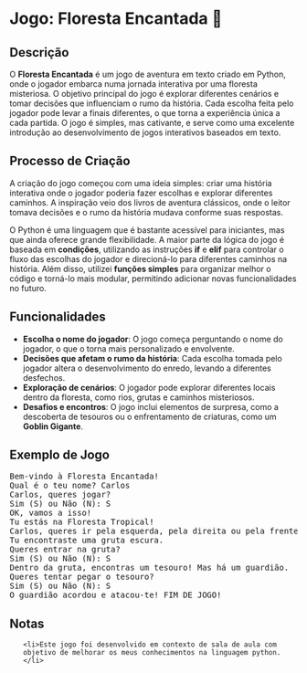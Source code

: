 <h1>Jogo: Floresta Encantada 🌳</h1>

<h2>Descrição</h2>
<p>O <strong>Floresta Encantada</strong> é um jogo de aventura em texto criado em Python, onde o jogador embarca numa jornada interativa por uma floresta misteriosa. O objetivo principal do jogo é explorar diferentes cenários e tomar decisões que influenciam o rumo da história. Cada escolha feita pelo jogador pode levar a finais diferentes, o que torna a experiência única a cada partida. O jogo é simples, mas cativante, e serve como uma excelente introdução ao desenvolvimento de jogos interativos baseados em texto.</p>


<h2>Processo de Criação</h2>
<p>A criação do jogo começou com uma ideia simples: criar uma história interativa onde o jogador poderia fazer escolhas e explorar diferentes caminhos. A inspiração veio dos livros de aventura clássicos, onde o leitor tomava decisões e o rumo da história mudava conforme suas respostas.</p>

<p>O Python é uma linguagem que é bastante acessível para iniciantes, mas que ainda oferece grande flexibilidade. A maior parte da lógica do jogo é baseada em <strong>condições</strong>, utilizando as instruções <strong>if</strong> e <strong>elif</strong> para controlar o fluxo das escolhas do jogador e direcioná-lo para diferentes caminhos na história. Além disso, utilizei <strong>funções simples</strong> para organizar melhor o código e torná-lo mais modular, permitindo adicionar novas funcionalidades no futuro.</p>


<h2>Funcionalidades</h2>
<ul>
    <li><strong>Escolha o nome do jogador</strong>: O jogo começa perguntando o nome do jogador, o que o torna mais personalizado e envolvente.</li>
    <li><strong>Decisões que afetam o rumo da história</strong>: Cada escolha tomada pelo jogador altera o desenvolvimento do enredo, levando a diferentes desfechos.</li>
    <li><strong>Exploração de cenários</strong>: O jogador pode explorar diferentes locais dentro da floresta, como rios, grutas e caminhos misteriosos.</li>
    <li><strong>Desafios e encontros</strong>: O jogo inclui elementos de surpresa, como a descoberta de tesouros ou o enfrentamento de criaturas, como um <strong>Goblin Gigante</strong>.</li>
</ul>


<h2>Exemplo de Jogo</h2>
<pre>
Bem-vindo à Floresta Encantada!
Qual é o teu nome? Carlos
Carlos, queres jogar?
Sim (S) ou Não (N): S
OK, vamos a isso!
Tu estás na Floresta Tropical!
Carlos, queres ir pela esquerda, pela direita ou pela frente? direita
Tu encontraste uma gruta escura.
Queres entrar na gruta?
Sim (S) ou Não (N): S
Dentro da gruta, encontras um tesouro! Mas há um guardião.
Queres tentar pegar o tesouro?
Sim (S) ou Não (N): S
O guardião acordou e atacou-te! FIM DE JOGO!
</pre>

<h2>Notas</h2>
<ul>
    
    <li>Este jogo foi desenvolvido em contexto de sala de aula com objetivo de melhorar os meus conhecimentos na linguagem python. </li>
</ul>

